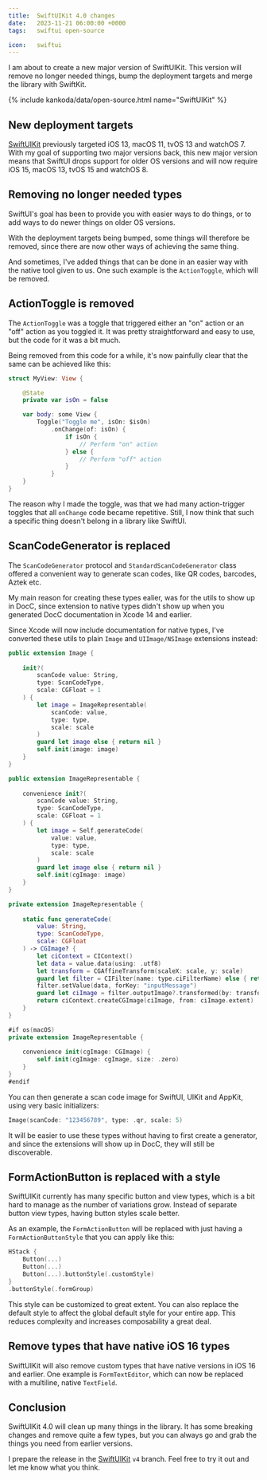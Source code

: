 ```yaml
---
title:  SwiftUIKit 4.0 changes
date:   2023-11-21 06:00:00 +0000
tags:   swiftui open-source

icon:   swiftui
---
```


I am about to create a new major version of SwiftUIKit. This version will remove no longer needed things, bump the deployment targets and merge the library with SwiftKit.

{% include kankoda/data/open-source.html name="SwiftUIKit" %}


## New deployment targets

[SwiftUIKit]({{project.url}}) previously targeted iOS 13, macOS 11, tvOS 13 and watchOS 7. With my goal of supporting two major versions back, this new major version means that SwiftUI drops support for older OS versions and will now require iOS 15, macOS 13, tvOS 15 and watchOS 8.


## Removing no longer needed types

SwiftUI's goal has been to provide you with easier ways to do things, or to add ways to do newer things on older OS versions. 

With the deployment targets being bumped, some things will therefore be removed, since there are now other ways of achieving the same thing.

And sometimes, I've added things that can be done in an easier way with the native tool given to us. One such example is the `ActionToggle`, which will be removed.


## ActionToggle is removed

The `ActionToggle` was a toggle that triggered either an "on" action or an "off" action as you toggled it. It was pretty straightforward and easy to use, but the code for it was a bit much.

Being removed from this code for a while, it's now painfully clear that the same can be achieved like this:

```swift
struct MyView: View {

    @State
    private var isOn = false

    var body: some View {
        Toggle("Toggle me", isOn: $isOn)
            .onChange(of: isOn) {
                if isOn {
                    // Perform "on" action
                } else {
                    // Perform "off" action
                }
            }
    }
}
```

The reason why I made the toggle, was that we had many action-trigger toggles that all `onChange` code became repetitive. Still, I now think that such a specific thing doesn't belong in a library like SwiftUI.


## ScanCodeGenerator is replaced

The `ScanCodeGenerator` protocol and `StandardScanCodeGenerator` class offered a convenient way to generate scan codes, like QR codes, barcodes, Aztek etc.

My main reason for creating these types ealier, was for the utils to show up in DocC, since extension to native types didn't show up when you generated DocC documentation in Xcode 14 and earlier. 

Since Xcode will now include documentation for native types, I've converted these utils to plain `Image` and `UIImage/NSImage` extensions instead:

```swift
public extension Image {
    
    init?(
        scanCode value: String,
        type: ScanCodeType,
        scale: CGFloat = 1
    ) {
        let image = ImageRepresentable(
            scanCode: value,
            type: type,
            scale: scale
        )
        guard let image else { return nil }
        self.init(image: image)
    }
}

public extension ImageRepresentable {
    
    convenience init?(
        scanCode value: String,
        type: ScanCodeType,
        scale: CGFloat = 1
    ) {
        let image = Self.generateCode(
            value: value,
            type: type,
            scale: scale
        )
        guard let image else { return nil }
        self.init(cgImage: image)
    }
}

private extension ImageRepresentable {
    
    static func generateCode(
        value: String,
        type: ScanCodeType,
        scale: CGFloat
    ) -> CGImage? {
        let ciContext = CIContext()
        let data = value.data(using: .utf8)
        let transform = CGAffineTransform(scaleX: scale, y: scale)
        guard let filter = CIFilter(name: type.ciFilterName) else { return nil }
        filter.setValue(data, forKey: "inputMessage")
        guard let ciImage = filter.outputImage?.transformed(by: transform) else { return nil }
        return ciContext.createCGImage(ciImage, from: ciImage.extent)
    }
}

#if os(macOS)
private extension ImageRepresentable {
    
    convenience init(cgImage: CGImage) {
        self.init(cgImage: cgImage, size: .zero)
    }
}
#endif
```

You can then generate a scan code image for SwiftUI, UIKit and AppKit, using very basic initializers:

```swift
Image(scanCode: "123456789", type: .qr, scale: 5)
```

It will be easier to use these types without having to first create a generator, and since the extensions will show up in DocC, they will still be discoverable.


## FormActionButton is replaced with a style

SwiftUIKit currently has many specific button and view types, which is a bit hard to manage as the number of variations grow. Instead of separate button view types, having button styles scale better.

As an example, the `FormActionButton` will be replaced with just having a `FormActionButtonStyle` that you can apply like this:

```swift
HStack {
    Button(...)
    Button(...)
    Button(...).buttonStyle(.customStyle)
}
.buttonStyle(.formGroup)
```

This style can be customized to great extent. You can also replace the default style to affect the global default style for your entire app. This reduces complexity and increases composability a great deal.


## Remove types that have native iOS 16 types

SwiftUIKit will also remove custom types that have native versions in iOS 16 and earlier. One example is `FormTextEditor`, which can now be replaced with a multiline, native `TextField`.


## Conclusion

SwiftUIKit 4.0 will clean up many things in the library. It has some breaking changes and remove quite a few types, but you can always go and grab the things you need from earlier versions.

I prepare the release in the [SwiftUIKit]({{project.url}}) `v4` branch. Feel free to try it out and let me know what you think.
